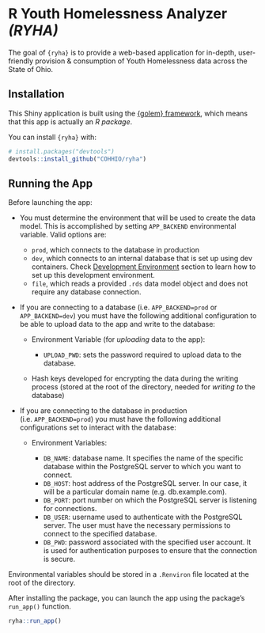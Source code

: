 
<!-- README.md is generated from README.Rmd. Please edit that file -->

# R Youth Homelessness Analyzer *(RYHA)*

<!-- badges: start -->
<!-- badges: end -->

The goal of `{ryha}` is to provide a web-based application for in-depth,
user-friendly provision & consumption of Youth Homelessness data across
the State of Ohio.

## Installation

This Shiny application is built using the [{golem}
framework](https://thinkr-open.github.io/golem/), which means that this
app is actually an *R package*.

You can install `{ryha}` with:

``` r
# install.packages("devtools")
devtools::install_github("COHHIO/ryha")
```

## Running the App

Before launching the app:

- You must determine the environment that will be used to create the
  data model. This is accomplished by setting `APP_BACKEND`
  environmental variable. Valid options are:

  - `prod`, which connects to the database in production
  - `dev`, which connects to an internal database that is set up using
    dev containers. Check [Development
    Environment](#development-environment) section to learn how to set
    up this development environment.
  - `file`, which reads a provided `.rds` data model object and does not
    require any database connection.

- If you are connecting to a database (i.e. `APP_BACKEND=prod` or
  `APP_BACKEND=dev`) you must have the following additional
  configuration to be able to upload data to the app and write to the
  database:

  - Environment Variable (for *uploading* data to the app):

    - `UPLOAD_PWD`: sets the password required to upload data to the
      database.

  - Hash keys developed for encrypting the data during the writing
    process (stored at the root of the directory, needed for *writing
    to* the database)

- If you are connecting to the database in production
  (i.e. `APP_BACKEND=prod`) you must have the following additional
  configurations set to interact with the database:

  - Environment Variables:

    - `DB_NAME`: database name. It specifies the name of the specific
      database within the PostgreSQL server to which you want to
      connect.
    - `DB_HOST`: host address of the PostgreSQL server. In our case, it
      will be a particular domain name (e.g. db.example.com).
    - `DB_PORT`: port number on which the PostgreSQL server is listening
      for connections.
    - `DB_USER`: username used to authenticate with the PostgreSQL
      server. The user must have the necessary permissions to connect to
      the specified database.
    - `DB_PWD`: password associated with the specified user account. It
      is used for authentication purposes to ensure that the connection
      is secure.

Environmental variables should be stored in a `.Renviron` file located
at the root of the directory.

After installing the package, you can launch the app using the package’s
`run_app()` function.

``` r
ryha::run_app()
```
